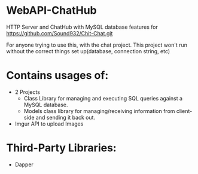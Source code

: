 # WebAPI-ChatHub
HTTP Server and ChatHub with MySQL database features for https://github.com/Sound932/Chit-Chat.git

For anyone trying to use this, with the chat project. This project won't run without the correct things set up(database, connection string, etc)

# Contains usages of:
* 2 Projects
     * Class Library for managing and executing SQL queries against a MySQL database.
     * Models class library for managing/receiving information from client-side and sending it back out.
* Imgur API to upload Images
     
# Third-Party Libraries:
* Dapper
